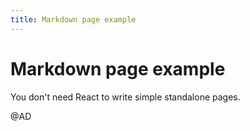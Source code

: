 ```yaml
---
title: Markdown page example
---
```


# Markdown page example

You don't need React to write simple standalone pages.

@AD
